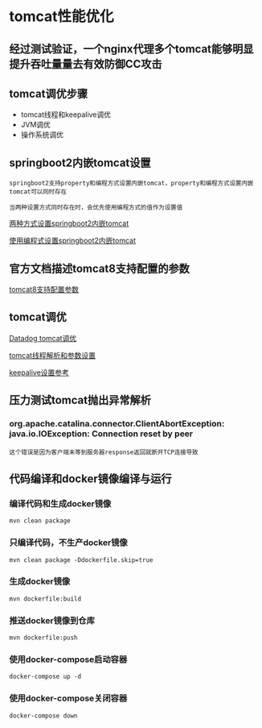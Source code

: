 # tomcat性能优化

## 经过测试验证，一个nginx代理多个tomcat能够明显提升吞吐量量去有效防御CC攻击

## tomcat调优步骤

- tomcat线程和keepalive调优
- JVM调优
- 操作系统调优

## springboot2内嵌tomcat设置
```text
springboot2支持property和编程方式设置内嵌tomcat，property和编程方式设置内嵌tomcat可以同时存在

当两种设置方式同时存在时，会优先使用编程方式的值作为设置值
```

[两种方式设置springboot2内嵌tomcat](https://blog.csdn.net/luo15242208310/article/details/107353987)

[使用编程式设置springboot2内嵌tomcat](https://www.thinbug.com/q/31461444)

## 官方文档描述tomcat8支持配置的参数

[tomcat8支持配置参数](https://tomcat.apache.org/tomcat-8.5-doc/config/http.html)

## tomcat调优

[Datadog tomcat调优](https://www.datadoghq.com/blog/tomcat-architecture-and-performance/#:~:text=Tomcat%20exposes%20metrics%20through%20JMX,such%20as%20HTTP%20status%20codes.)

[tomcat线程解析和参数设置](http://www.cainiaoxueyuan.com/yunwei/7324.html)

[keepalive设置参考](https://blog.csdn.net/a82514921/article/details/115359606)

## 压力测试tomcat抛出异常解析

### org.apache.catalina.connector.ClientAbortException: java.io.IOException: Connection reset by peer

```text
这个错误是因为客户端未等到服务器response返回就断开TCP连接导致
```

## 代码编译和docker镜像编译与运行

### 编译代码和生成docker镜像

```shell script
mvn clean package
```

### 只编译代码，不生产docker镜像

```shell script
mvn clean package -Ddockerfile.skip=true
```

### 生成docker镜像

```shell script
mvn dockerfile:build
```

### 推送docker镜像到仓库

```shell script
mvn dockerfile:push
```

### 使用docker-compose启动容器

```shell script
docker-compose up -d
```

### 使用docker-compose关闭容器

```shell script
docker-compose down
```

